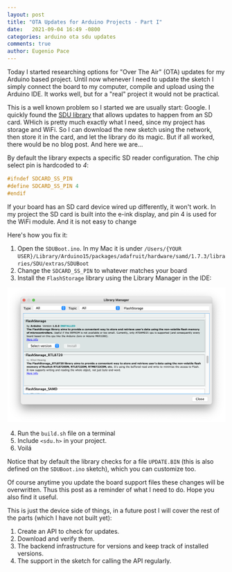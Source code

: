 ```yaml
---
layout: post
title: "OTA Updates for Arduino Projects - Part I"
date:   2021-09-04 16:49 -0800
categories: arduino ota sdu updates 
comments: true
author: Eugenio Pace
---
```


Today I started researching options for "Over The Air" (OTA) updates for my Arduino based project. Until now whenever I need to update the sketch I simply connect the board to my computer, compile and upload using the Arduino IDE. It works well, but for a "real" project it would not be practical.

This is a well known problem so I started we are usually start: Google. I quickly found the [SDU library]() that allows updates to happen from an SD card. WHich is pretty much exactly what I need, since my project has storage and WiFi. So I can download the new sketch using the network, then store it in the card, and let the library do its magic. But if all worked, there would be no blog post. And here we are...

By default the library expects a specific SD reader configuration. The chip select pin is hardcoded to *4*:

```C++
#ifndef SDCARD_SS_PIN
#define SDCARD_SS_PIN 4
#endif
```

If your board has an SD card device wired up differently, it won't work. In my project the SD card is built into the e-ink display, and pin 4 is used for the WiFi module. And it is not easy to change

Here's how you fix it:

1. Open the `SDUBoot.ino`. In my Mac it is under `/Users/{YOUR USER}/Library/Arduino15/packages/adafruit/hardware/samd/1.7.3/libraries/SDU/extras/SDUBoot`
2. Change the `SDCARD_SS_PIN` to whatever matches your board
3. Install the `FlashStorage` library using the Library Manager in the IDE:

![](/media/ard-fs-lib.png)

4. Run the `build.sh` file on a terminal
5. Include `<sdu.h>` in your project. 
6. Voilá

Notice that by default the library checks for a file `UPDATE.BIN` (this is also defined on the `SDUBoot.ino` sketch), which you can customize too.

Of course anytime you update the board support files these changes will be overwritten. Thus this post as a reminder of what I need to do. Hope you also find it useful.

This is just the device side of things, in a future post I will cover the rest of the parts (which I have not built yet): 

1. Create an API to check for updates.
2. Download and verify them.
3. The backend infrastructure for versions and keep track of installed versions.
4. The support in the sketch for calling the API regularly.
